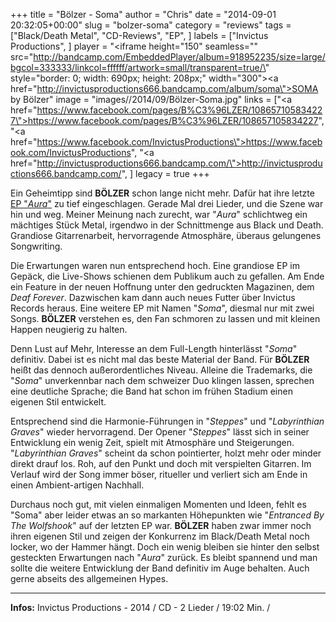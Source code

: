 +++
title = "Bölzer - Soma"
author = "Chris"
date = "2014-09-01 20:32:05+00:00"
slug = "bolzer-soma"
category = "reviews"
tags = ["Black/Death Metal", "CD-Reviews", "EP", ]
labels = ["Invictus Productions", ]
player = "<iframe height=\"150\" seamless=\"\" src=\"http://bandcamp.com/EmbeddedPlayer/album=918952235/size=large/bgcol=333333/linkcol=ffffff/artwork=small/transparent=true/\" style=\"border: 0; width: 690px; height: 208px;\" width=\"300\"><a href=\"http://invictusproductions666.bandcamp.com/album/soma\">SOMA by Bölzer</a></iframe>"
image = "images//2014/09/Bölzer-Soma.jpg"
links = ["<a href=\"https://www.facebook.com/pages/B%C3%96LZER/108657105834227\">https://www.facebook.com/pages/B%C3%96LZER/108657105834227</a>", "<a href=\"https://www.facebook.com/InvictusProductions\">https://www.facebook.com/InvictusProductions</a>", "<a href=\"http://invictusproductions666.bandcamp.com/\">http://invictusproductions666.bandcamp.com/</a>", ]
legacy = true
+++

Ein Geheimtipp sind **BÖLZER** schon lange nicht mehr. Dafür hat ihre letzte <a href="http://necroslaughter.de/2013/06/bolzer-aura/" title="Bölzer – Aura">EP "_Aura_"</a> zu tief eingeschlagen. Gerade Mal drei Lieder, und die Szene war hin und weg. Meiner Meinung nach zurecht, war "_Aura_" schlichtweg ein mächtiges Stück Metal, irgendwo in der Schnittmenge aus Black und Death. Grandiose Gitarrenarbeit, hervorragende Atmosphäre, überaus gelungenes Songwriting.

Die Erwartungen waren nun entsprechend hoch. Eine grandiose EP im Gepäck, die Live-Shows schienen dem Publikum auch zu gefallen. Am Ende ein Feature in der neuen Hoffnung unter den gedruckten Magazinen, dem _Deaf Forever_. Dazwischen kam dann auch neues Futter über Invictus Records heraus. Eine weitere EP mit Namen "_Soma_", diesmal nur mit zwei Songs. **BÖLZER** verstehen es, den Fan schmoren zu lassen und mit kleinen Happen neugierig zu halten.

Denn Lust auf Mehr, Interesse an dem Full-Length hinterlässt "_Soma_" definitiv. Dabei ist es nicht mal das beste Material der Band. Für **BÖLZER** heißt das dennoch außerordentliches Niveau. Alleine die Trademarks, die "_Soma_" unverkennbar nach dem schweizer Duo klingen lassen, sprechen eine deutliche Sprache; die Band hat schon im frühen Stadium einen eigenen Stil entwickelt.

Entsprechend sind die Harmonie-Führungen in "_Steppes_" und "_Labyrinthian Graves_" wieder hervorragend. Der Opener "_Steppes_" lässt sich in seiner Entwicklung ein wenig Zeit, spielt mit Atmosphäre und Steigerungen. "_Labyrinthian Graves_" scheint da schon pointierter, holzt mehr oder minder direkt drauf los. Roh, auf den Punkt und doch mit verspielten Gitarren. Im Verlauf wird der Song immer böser, ritueller und verliert sich am Ende in einen Ambient-artigen Nachhall.

Durchaus noch gut, mit vielen einmaligen Momenten und Ideen, fehlt es "Soma" aber leider etwas an so markanten Höhepunkten wie "_Entranced By The Wolfshook_" auf der letzten EP war. **BÖLZER** haben zwar immer noch ihren eigenen Stil und zeigen der Konkurrenz im Black/Death Metal noch locker, wo der Hammer hängt. Doch ein wenig bleiben sie hinter den selbst gesteckten Erwartungen nach "_Aura_" zurück. Es bleibt spannend und man sollte die weitere Entwicklung der Band definitiv im Auge behalten. Auch gerne abseits des allgemeinen Hypes.





---
**Infos:**
Invictus Productions - 2014 / 
CD - 2 Lieder / 19:02 Min. / 
